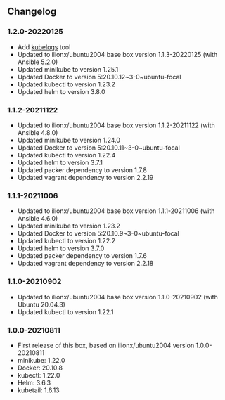 ## Changelog
### 1.2.0-20220125
* Add [kubelogs](https://gitlab.com/mrvantage/kubelogs/) tool 
* Updated to ilionx/ubuntu2004 base box version 1.1.3-20220125 (with Ansible 5.2.0)
* Updated minikube to version 1.25.1
* Updated Docker to version 5:20.10.12~3-0~ubuntu-focal
* Updated kubectl to version 1.23.2
* Updated helm to version 3.8.0

### 1.1.2-20211122
* Updated to ilionx/ubuntu2004 base box version 1.1.2-20211122 (with Ansible 4.8.0)
* Updated minikube to version 1.24.0
* Updated Docker to version 5:20.10.11~3-0~ubuntu-focal
* Updated kubectl to version 1.22.4
* Updated helm to version 3.7.1
* Updated packer dependency to version 1.7.8
* Updated vagrant dependency to version 2.2.19

### 1.1.1-20211006
* Updated to ilionx/ubuntu2004 base box version 1.1.1-20211006 (with Ansible 4.6.0)
* Updated minikube to version 1.23.2
* Updated Docker to version 5:20.10.9~3-0~ubuntu-focal
* Updated kubectl to version 1.22.2
* Updated helm to version 3.7.0
* Updated packer dependency to version 1.7.6
* Updated vagrant dependency to version 2.2.18

### 1.1.0-20210902
* Updated to ilionx/ubuntu2004 base box version 1.1.0-20210902 (with Ubuntu 20.04.3)
* Updated kubectl to version 1.22.1

### 1.0.0-20210811
* First release of this box, based on ilionx/ubuntu2004 version 1.0.0-20210811
* minikube: 1.22.0
* Docker: 20.10.8
* kubectl: 1.22.0
* Helm: 3.6.3
* kubetail: 1.6.13